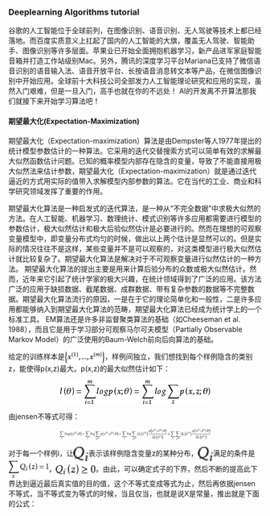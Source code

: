 ### Deeplearning Algorithms tutorial
谷歌的人工智能位于全球前列，在图像识别、语音识别、无人驾驶等技术上都已经落地。而百度实质意义上扛起了国内的人工智能的大旗，覆盖无人驾驶、智能助手、图像识别等许多层面。苹果业已开始全面拥抱机器学习，新产品进军家庭智能音箱并打造工作站级别Mac。另外，腾讯的深度学习平台Mariana已支持了微信语音识别的语音输入法、语音开放平台、长按语音消息转文本等产品，在微信图像识别中开始应用。全球前十大科技公司全部发力人工智能理论研究和应用的实现，虽然入门艰难，但是一旦入门，高手也就在你的不远处！
AI的开发离不开算法那我们就接下来开始学习算法吧！

#### 期望最大化(Expectation-Maximization)
期望最大化（Expectation-maximization）算法是由Dempster等人1977年提出的统计模型参数估计的一种算法。它采用的迭代交替搜索方式可以简单有效的求解最大似然函数估计问题。已知的概率模型内部存在隐含的变量，导致了不能直接用极大似然法来估计参数，期望最大化（Expectation-maximization）就是通过迭代逼近的方式用实际的值带入求解模型内部参数的算法。它在当代的工业、商业和科学研究领域发挥了重要的作用。

期望最大化算法是一种启发式的迭代算法，是一种从“不完全数据”中求极大似然的方法。在人工智能、机器学习、数理统计、模式识别等许多应用都需要进行模型的参数估计，极大似然估计和极大后验似然估计是必要进行的。然而在理想的可观察变量模型中，即变量分布式均匀的时候，做出以上两个估计是显然可以的。但是实际的情况往往不是这样，某些变量并不是可以观察的，对这类模型进行极大似然估计就比较复杂了。期望最大化算法是解决对于不可观察变量进行似然估计的一种方法。
期望最大化算法的提出主要是用来计算后验分布的众数或极大似然估计。然而，近年来它引起了统计学家的极大兴趣，在统计领域得到了广泛的应用。该方法广泛的应用于缺损数据、截尾数据、成群数据、带有复杂参数的数据等不完整数据。期望最大化算法流行的原因，一是在于它的理论简单化和一般性，二是许多应用都能够纳入到期望最大化算法的范畴，期望最大化算法已经成为统计学上的一个标准工具。
EM算法还是许多非监督聚类算法的基础（如Cheeseman et al. 1988），而且它是用于学习部分可观察马尔可夫模型（Partially Observable Markov Model）的广泛使用的Baum-Welch前向后向算法的基础。

给定的训练样本是<img width="80" align="center" src="../../images/238.jpg" />，样例间独立，我们想找到每个样例隐含的类别z，能使得p(x,z)最大。p(x,z)的最大似然估计如下：
<p align="center">
<img width="300" align="center" src="../../images/239.jpg" />
</p>

由jensen不等式可得：
<p align="center">
<img width="300" align="center" src="../../images/240.jpg" />
</p>

对于每一个样例i，让<img width="30" align="center" src="../../images/241.jpg" />表示该样例隐含变量z的某种分布，<img width="30" align="center" src="../../images/241.jpg" />满足的条件是<img width="80" align="center" src="../../images/242.jpg" />，<img width="80" align="center" src="../../images/243.jpg" />。由此，可以确定式子的下界，然后不断的提高此下界达到逼近最后真实值的目的值，这个不等式变成等式为止，然后再依据jensen不等式，当不等式变为等式的时候，当且仅当，也就是说X是常量，推出就是下面的公式：
